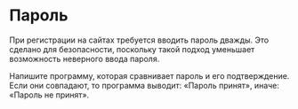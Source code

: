 # Пароль

При регистрации на сайтах требуется вводить пароль дважды. Это сделано для безопасности, поскольку такой подход 
уменьшает возможность неверного ввода пароля.

Напишите программу, которая сравнивает пароль и его подтверждение. Если они совпадают, то программа выводит: 
«Пароль принят», иначе: «Пароль не принят».